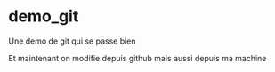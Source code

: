 # demo_git
Une demo de git qui se passe bien

Et maintenant on modifie depuis github
mais aussi depuis ma machine